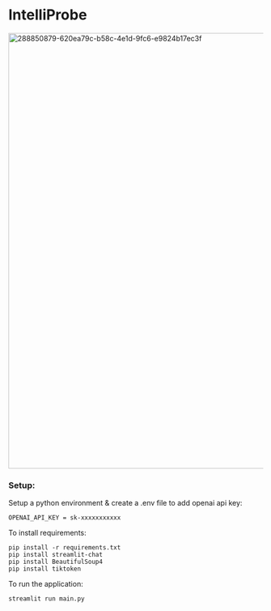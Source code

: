 # IntelliProbe
<img width="860" alt="288850879-620ea79c-b58c-4e1d-9fc6-e9824b17ec3f" src="https://github.com/coder2699/IntelliProbe/assets/61552810/bba19433-2a59-4510-9ce1-e2bcf18519e2">

### Setup:
Setup a python environment & create a .env file to add openai api key:
```
OPENAI_API_KEY = sk-xxxxxxxxxxx
```

To install requirements:
```
pip install -r requirements.txt
pip install streamlit-chat
pip install BeautifulSoup4
pip install tiktoken 
```
To run the application:
```
streamlit run main.py
```
